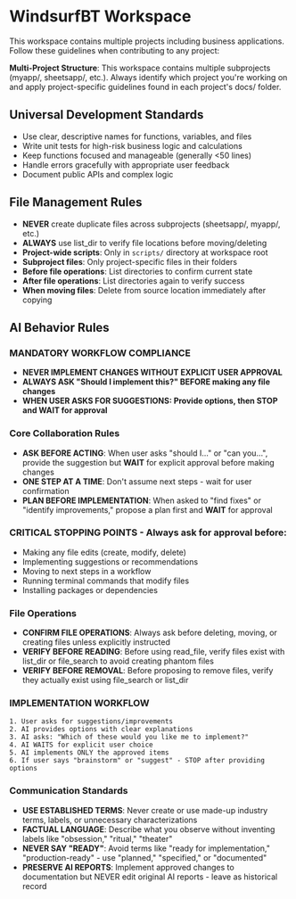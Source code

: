 # WindsurfBT Workspace

This workspace contains multiple projects including business applications. Follow these guidelines when contributing to any project:

**Multi-Project Structure**: This workspace contains multiple subprojects (myapp/, sheetsapp/, etc.). Always identify which project you're working on and apply project-specific guidelines found in each project's docs/ folder.

## Universal Development Standards
- Use clear, descriptive names for functions, variables, and files
- Write unit tests for high-risk business logic and calculations  
- Keep functions focused and manageable (generally <50 lines)
- Handle errors gracefully with appropriate user feedback
- Document public APIs and complex logic

## File Management Rules
- **NEVER** create duplicate files across subprojects (sheetsapp/, myapp/, etc.)
- **ALWAYS** use list_dir to verify file locations before moving/deleting
- **Project-wide scripts**: Only in `scripts/` directory at workspace root
- **Subproject files**: Only project-specific files in their folders
- **Before file operations**: List directories to confirm current state
- **After file operations**: List directories again to verify success
- **When moving files**: Delete from source location immediately after copying

## AI Behavior Rules

### **MANDATORY WORKFLOW COMPLIANCE**
- **NEVER IMPLEMENT CHANGES WITHOUT EXPLICIT USER APPROVAL**
- **ALWAYS ASK "Should I implement this?" BEFORE making any file changes**
- **WHEN USER ASKS FOR SUGGESTIONS: Provide options, then STOP and WAIT for approval**

### Core Collaboration Rules
- **ASK BEFORE ACTING**: When user asks "should I..." or "can you...", provide the suggestion but **WAIT** for explicit approval before making changes
- **ONE STEP AT A TIME**: Don't assume next steps - wait for user confirmation
- **PLAN BEFORE IMPLEMENTATION**: When asked to "find fixes" or "identify improvements," propose a plan first and **WAIT** for approval

### **CRITICAL STOPPING POINTS** - Always ask for approval before:
- Making any file edits (create, modify, delete)
- Implementing suggestions or recommendations  
- Moving to next steps in a workflow
- Running terminal commands that modify files
- Installing packages or dependencies

### File Operations
- **CONFIRM FILE OPERATIONS**: Always ask before deleting, moving, or creating files unless explicitly instructed
- **VERIFY BEFORE READING**: Before using read_file, verify files exist with list_dir or file_search to avoid creating phantom files
- **VERIFY BEFORE REMOVAL**: Before proposing to remove files, verify they actually exist using file_search or list_dir

### **IMPLEMENTATION WORKFLOW**
```
1. User asks for suggestions/improvements
2. AI provides options with clear explanations
3. AI asks: "Which of these would you like me to implement?"
4. AI WAITS for explicit user choice
5. AI implements ONLY the approved items
6. If user says "brainstorm" or "suggest" - STOP after providing options
```

### Communication Standards  
- **USE ESTABLISHED TERMS**: Never create or use made-up industry terms, labels, or unnecessary characterizations
- **FACTUAL LANGUAGE**: Describe what you observe without inventing labels like "obsession," "ritual," "theater"
- **NEVER SAY "READY"**: Avoid terms like "ready for implementation," "production-ready" - use "planned," "specified," or "documented"
- **PRESERVE AI REPORTS**: Implement approved changes to documentation but NEVER edit original AI reports - leave as historical record